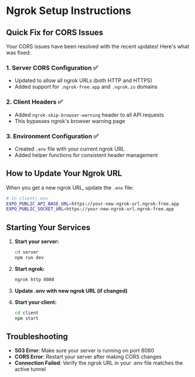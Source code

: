 # Ngrok Setup Instructions

## Quick Fix for CORS Issues

Your CORS issues have been resolved with the recent updates! Here's what was fixed:

### 1. Server CORS Configuration ✅

- Updated to allow all ngrok URLs (both HTTP and HTTPS)
- Added support for `.ngrok-free.app` and `.ngrok.io` domains

### 2. Client Headers ✅

- Added `ngrok-skip-browser-warning` header to all API requests
- This bypasses ngrok's browser warning page

### 3. Environment Configuration ✅

- Created `.env` file with your current ngrok URL
- Added helper functions for consistent header management

## How to Update Your Ngrok URL

When you get a new ngrok URL, update the `.env` file:

```bash
# In client/.env
EXPO_PUBLIC_API_BASE_URL=https://your-new-ngrok-url.ngrok-free.app
EXPO_PUBLIC_SOCKET_URL=https://your-new-ngrok-url.ngrok-free.app
```

## Starting Your Services

1. **Start your server:**

   ```bash
   cd server
   npm run dev
   ```

2. **Start ngrok:**

   ```bash
   ngrok http 8080
   ```

3. **Update .env with new ngrok URL (if changed)**

4. **Start your client:**
   ```bash
   cd client
   npm start
   ```

## Troubleshooting

- **503 Error**: Make sure your server is running on port 8080
- **CORS Error**: Restart your server after making CORS changes
- **Connection Failed**: Verify the ngrok URL in your .env file matches the active tunnel

